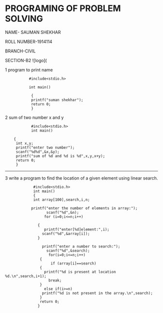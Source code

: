 # PROGRAMING OF PROBLEM SOLVING

NAME- SAUMAN SHEKHAR 

ROLL NUMBER-1914114

BRANCH-CIVIL

SECTION-B2
![logo](






1 program to print name

               #include<stdio.h>

               int main()

                {
                printf("suman shekhar");
                return 0;
                }


2 sum of two number x and y

                #include<stdio.h>
                int main()

        {
         int x,y;
         printf("enter two number");
         scanf("%d%d",&x,&y);
         printf("sum of %d and %d is %d",x,y,x+y);
         return 0;
         } 

-------------------------------------------------------------------------------------------------------


3 write a program to find the location of a given element using linear search.
                 
                 
                 #include<stdio.h>
                 int main()
                 {
                 int array[100],search,i,n;

                printf("enter the number of elements in array:");
                       scanf("%d",&n);
                      for (i=0;i<=n;i++)

                   {
                      printf("enter[%d]element:",i);
                     scanf("%d",&array[i]);
                   }

                     printf("enter a number to search:");
                       scanf("%d",&search);
                        for(i=0;i<=n;i++)
                    {
                         if (array[i]==search)
                    {
                      printf("%d is present at location %d.\n",search,i+1);
                        break;
                    }
                      else if(i>=n)
                     printf("%d is not present in the array.\n",search);
                    }
                    return 0;
                   }
















